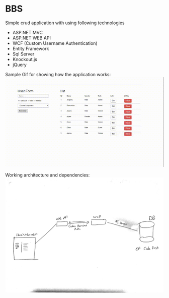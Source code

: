# BBS
Simple crud application with using following technologies
- ASP.NET MVC
- ASP.NET WEB API
- WCF (Custom Username Authentication)
- Entity Framework
- Sql Server
- Knockout.js
- jQuery

Sample Gif for showing how the application works:
![work gif](https://github.com/arslanaybars/BBS/blob/master/BBS/solution%20items/BBS.gif)

Working architecture and dependencies:
![arch](https://github.com/arslanaybars/BBS/blob/master/BBS/solution%20items/architecture.jpg)

